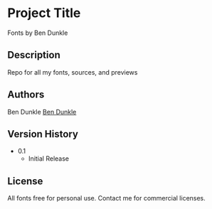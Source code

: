 # Project Title

Fonts by Ben Dunkle

## Description

Repo for all my fonts, sources, and previews

## Authors

Ben Dunkle
[Ben Dunkle](https://bendunkle.com)

## Version History

* 0.1
    * Initial Release

## License

All fonts free for personal use. Contact me for commercial licenses.